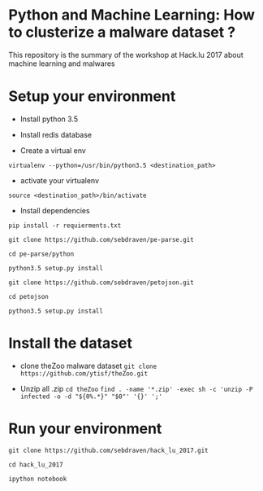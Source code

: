 Python and Machine Learning: How to clusterize a malware dataset ?
======================================

This repository is the summary of the workshop at Hack.lu 2017 about machine learning and malwares

Setup your environment
======================

* Install python 3.5

* Install redis database

* Create a virtual env

`virtualenv --python=/usr/bin/python3.5 <destination_path>`

* activate your virtualenv

`source <destination_path>/bin/activate`

* Install dependencies

`pip install -r requierments.txt`

`git clone https://github.com/sebdraven/pe-parse.git`

`cd pe-parse/python`

`python3.5 setup.py install`

`git clone https://github.com/sebdraven/petojson.git`

`cd petojson`

`python3.5 setup.py install`

Install the dataset
===================

* clone theZoo malware dataset
`git clone https://github.com/ytisf/theZoo.git`


* Unzip all .zip
`cd theZoo`
`find . -name '*.zip' -exec sh -c 'unzip -P infected -o -d "${0%.*}" "$0"' '{}' ';'`


Run your environment
====================

`git clone https://github.com/sebdraven/hack_lu_2017.git`

`cd hack_lu_2017`

`ipython notebook`



 
